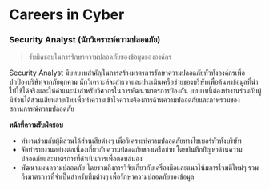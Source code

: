 # Careers in Cyber

### Security Analyst (นักวิเคราะห์ความปลอดภัย)

> รับผิดชอบในการรักษาความปลอดภัยของข้อมูลขององค์กร

Security Analyst มีบทบาทสำคัญในการสร้างมาตรการรักษาความปลอดภัยทั่วทั้งองค์กรเพื่อปกป้องบริษัทจากภัยคุกคาม นักวิเคราะห์จะสำรวจและประเมินเครือข่ายของบริษัทเพื่อค้นหาข้อมูลที่นำไปใช้ได้จริงและให้คำแนะนำสำหรับวิศวกรในการพัฒนามาตรการป้องกัน บทบาทนี้ต้องทำงานร่วมกับผู้มีส่วนได้ส่วนเสียหลายฝ่ายเพื่อทำความเข้าใจความต้องการด้านความปลอดภัยและภาพรวมของสถานการณ์ความปลอดภัย

**หน้าที่ความรับผิดชอบ**

* ทำงานร่วมกับผู้มีส่วนได้ส่วนเสียต่างๆ เพื่อวิเคราะห์ความปลอดภัยทางไซเบอร์ทั่วทั้งบริษัท
* จัดทำรายงานอย่างต่อเนื่องเกี่ยวกับความปลอดภัยของเครือข่าย โดยบันทึกปัญหาด้านความปลอดภัยและมาตรการที่ดำเนินการเพื่อตอบสนอง
* พัฒนาแผนความปลอดภัย โดยรวมถึงการวิจัยเกี่ยวกับเครื่องมือและแนวโน้มการโจมตีใหม่ๆ รวมถึงมาตรการที่จำเป็นสำหรับทีมต่างๆ เพื่อรักษาความปลอดภัยของข้อมูล
